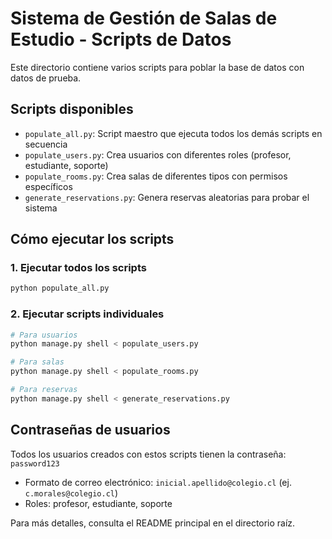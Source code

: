 # Sistema de Gestión de Salas de Estudio - Scripts de Datos

Este directorio contiene varios scripts para poblar la base de datos con datos de prueba.

## Scripts disponibles

- `populate_all.py`: Script maestro que ejecuta todos los demás scripts en secuencia
- `populate_users.py`: Crea usuarios con diferentes roles (profesor, estudiante, soporte)
- `populate_rooms.py`: Crea salas de diferentes tipos con permisos específicos
- `generate_reservations.py`: Genera reservas aleatorias para probar el sistema

## Cómo ejecutar los scripts

### 1. Ejecutar todos los scripts

```bash
python populate_all.py
```

### 2. Ejecutar scripts individuales

```bash
# Para usuarios
python manage.py shell < populate_users.py

# Para salas
python manage.py shell < populate_rooms.py

# Para reservas
python manage.py shell < generate_reservations.py
```

## Contraseñas de usuarios

Todos los usuarios creados con estos scripts tienen la contraseña: `password123`

- Formato de correo electrónico: `inicial.apellido@colegio.cl` (ej. `c.morales@colegio.cl`)
- Roles: profesor, estudiante, soporte

Para más detalles, consulta el README principal en el directorio raíz.
